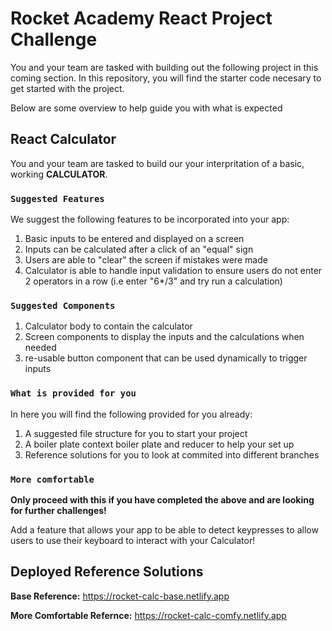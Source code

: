 # Rocket Academy React Project Challenge

You and your team are tasked with building out the following project in this coming section. In this repository, you will find the starter code necesary to get started with the project.


Below are some overview to help guide you with what is expected

## React Calculator

You and your team are tasked to build our your interpritation of a basic, working __CALCULATOR__.

### `Suggested Features`

We suggest the following features to be incorporated into your app:

1. Basic inputs to be entered and displayed on a screen
2. Inputs can be calculated after a click of an "equal" sign
3. Users are able to "clear" the screen if mistakes were made
4. Calculator is able to handle input validation to ensure users do not enter 2 operators in a row (i.e enter "6*/3" and try run a calculation)

### `Suggested Components`

1. Calculator body to contain the calculator
2. Screen components to display the inputs and the calculations when needed
3. re-usable button component that can be used dynamically to trigger inputs

### `What is provided for you`

In here you will find the following provided for you already:
1. A suggested file structure for you to start your project
2. A boiler plate context boiler plate and reducer to help your set up
3. Reference solutions for you to look at commited into different branches
### `More comfortable`

**Only proceed with this if you have completed the above and are looking for further challenges!**

Add a feature that allows your app to be able to detect keypresses to allow users to use their keyboard to interact with your Calculator!

## Deployed Reference Solutions

__Base Reference:__ https://rocket-calc-base.netlify.app

__More Comfortable Refernce:__ https://rocket-calc-comfy.netlify.app

